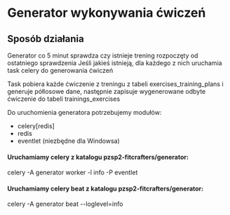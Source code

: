 # Generator wykonywania ćwiczeń

## Sposób działania

Generator co 5 minut sprawdza czy istnieje trening rozpoczęty od ostatniego sprawdzenia
Jeśli jakieś istnieją, dla każdego z nich uruchamia task celery do generowania ćwiczeń

Task pobiera każde ćwiczenie z treningu z tabeli exercises_training_plans i generuje półlosowe dane,
następnie zapisuje wygenerowane odbyte ćwiczenie do tabeli trainings_exercises

Do uruchomienia generatora potrzebujemy modułów:

- celery[redis]
- redis
- eventlet (niezbędne dla Windowsa)

#### Uruchamiamy celery z katalogu pzsp2-fitcrafters/generator:

celery -A generator worker -l info -P eventlet

#### Uruchamiamy celery beat z katalogu pzsp2-fitcrafters/generator:

celery -A generator beat --loglevel=info
